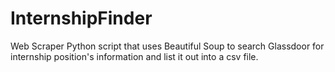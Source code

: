 # InternshipFinder

Web Scraper Python script that uses Beautiful Soup to search Glassdoor for internship position's information and list it out into a csv file.
